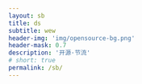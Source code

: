 ```yaml
---
layout: sb
title: ds
subtitle: wew
header-img: 'img/opensource-bg.png'
header-mask: 0.7
description: '开源·节流'
# short: true
permalink: /sb/
---
```


